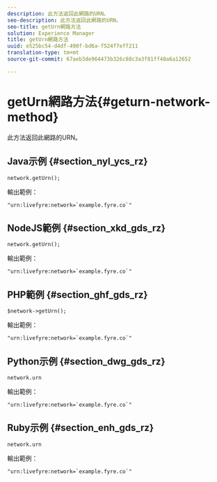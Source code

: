 ```yaml
---
description: 此方法返回此網路的URN。
seo-description: 此方法返回此網路的URN。
seo-title: getUrn網路方法
solution: Experience Manager
title: getUrn網路方法
uuid: e525bc54-d4df-490f-bd6a-f524f7eff211
translation-type: tm+mt
source-git-commit: 67aeb3de964473b326c88c3a3f81ff48a6a12652

---
```



# getUrn網路方法{#geturn-network-method}

此方法返回此網路的URN。

## Java示例 {#section_nyl_ycs_rz}

```
network.getUrn(); 
```

輸出範例：

```
"urn:livefyre:network=`example.fyre.co`" 
```

## NodeJS範例 {#section_xkd_gds_rz}

```
network.getUrn(); 
```

輸出範例：

```
"urn:livefyre:network=`example.fyre.co`" 
```

## PHP範例 {#section_ghf_gds_rz}

```
$network->getUrn(); 
```

輸出範例：

```
"urn:livefyre:network=`example.fyre.co`" 
```

## Python示例 {#section_dwg_gds_rz}

```
network.urn 
```

輸出範例：

```
"urn:livefyre:network=`example.fyre.co`" 
```

## Ruby示例 {#section_enh_gds_rz}

```
network.urn 
```

輸出範例：

```
"urn:livefyre:network=`example.fyre.co`" 
```

